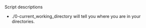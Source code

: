 Script descriptions
- ./0-current_working_directory will tell you where you are in your directories.
